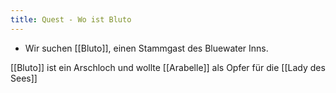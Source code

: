 ```yaml
---
title: Quest - Wo ist Bluto
---
```





* Wir suchen [[Bluto]], einen Stammgast des Bluewater Inns.

[[Bluto]] ist ein Arschloch und wollte [[Arabelle]] als Opfer für die [[Lady des Sees]]